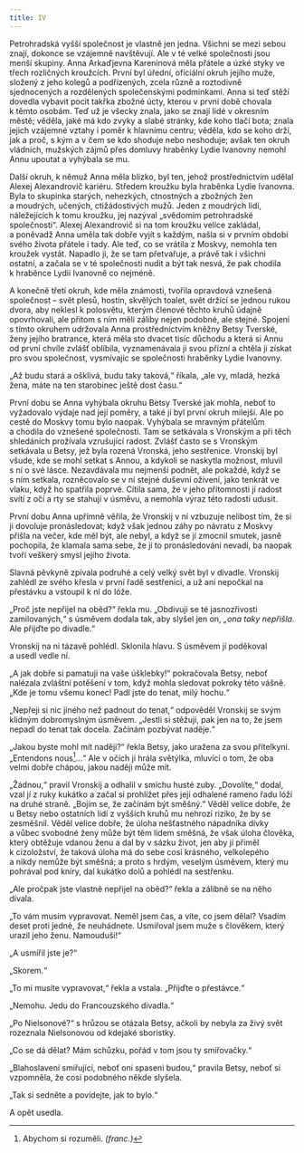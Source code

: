 ```yaml
---
title: IV
---
```


Petrohradská vyšší společnost je vlastně jen jedna. Všichni se mezi sebou znají, dokonce se vzájemně navštěvují. Ale v té velké společnosti jsou menší skupiny. Anna Arkaďjevna Kareninová měla přátele a úzké styky ve třech rozličných kroužcích. První byl úřední, oficiální okruh jejího muže, složený z jeho kolegů a podřízených, zcela různě a roztodivně sjednocených a rozdělených společenskými podmínkami. Anna si teď stěží dovedla vybavit pocit takřka zbožné úcty, kterou v první době chovala k těmto osobám. Teď už je všecky znala, jako se znají lidé v okresním městě; věděla, jaké má kdo zvyky a slabé stránky, kde koho tlačí bota; znala jejich vzájemné vztahy i poměr k hlavnímu centru; věděla, kdo se koho drží, jak a proč, s kým a v čem se kdo shoduje nebo neshoduje; avšak ten okruh vládních, mužských zájmů přes domluvy hraběnky Lydie Ivanovny nemohl Annu upoutat a vyhýbala se mu.

Další okruh, k němuž Anna měla blízko, byl ten, jehož prostřednictvím udělal Alexej Alexandrovič kariéru. Středem kroužku byla hraběnka Lydie Ivanovna. Byla to skupinka starých, nehezkých, ctnostných a zbožných žen a moudrých, učených, ctižádostivých mužů. Jeden z moudrých lidí, náležejících k tomu kroužku, jej nazýval „svědomím petrohradské společnosti“. Alexej Alexandrovič si na tom kroužku velice zakládal, a poněvadž Anna uměla tak dobře vyjít s každým, našla si v prvním období svého života přátele i tady. Ale teď, co se vrátila z Moskvy, nemohla ten kroužek vystát. Napadlo ji, že se tam přetvařuje, a právě tak i všichni ostatní, a začala se v té společnosti nudit a být tak nesvá, že pak chodila k hraběnce Lydii Ivanovně co nejméně.

A konečně třetí okruh, kde měla známosti, tvořila opravdová vznešená společnost – svět plesů, hostin, skvělých toalet, svět držící se jednou rukou dvora, aby neklesl k polosvětu, kterým členové těchto kruhů údajně opovrhovali, ale přitom s ním měli záliby nejen podobné, ale stejné. Spojení s tímto okruhem udržovala Anna prostřednictvím kněžny Betsy Tverské, ženy jejího bratrance, která měla sto dvacet tisíc důchodu a která si Annu od první chvíle zvlášť oblíbila, vyznamenávala ji svou přízní a chtěla ji získat pro svou společnost, vysmívajíc se společnosti hraběnky Lydie Ivanovny.

„Až budu stará a ošklivá, budu taky taková,“ říkala, „ale vy, mladá, hezká žena, máte na ten starobinec ještě dost času.“

První dobu se Anna vyhýbala okruhu Betsy Tverské jak mohla, neboť to vyžadovalo výdaje nad její poměry, a také jí byl první okruh milejší. Ale po cestě do Moskvy tomu bylo naopak. Vyhýbala se mravným přátelům a chodila do vznešené společnosti. Tam se setkávala s Vronským a při těch shledáních prožívala vzrušující radost. Zvlášť často se s Vronským setkávala u Betsy, jež byla rozená Vronská, jeho sestřenice. Vronskij byl všude, kde se mohl setkat s Annou, a kdykoli se naskytla možnost, mluvil s ní o své lásce. Nezavdávala mu nejmenší podnět, ale pokaždé, když se s ním setkala, rozněcovalo se v ní stejné duševní oživení, jako tenkrát ve vlaku, když ho spatřila poprvé. Cítila sama, že v jeho přítomnosti jí radost svítí z očí a rty se stahují v úsměvu, a nemohla výraz této radosti udusit.

První dobu Anna upřímně věřila, že Vronskij v ní vzbuzuje nelibost tím, že si ji dovoluje pronásledovat; když však jednou záhy po návratu z Moskvy přišla na večer, kde měl být, ale nebyl, a když se jí zmocnil smutek, jasně pochopila, že klamala sama sebe, že jí to pronásledování nevadí, ba naopak tvoří veškerý smysl jejího života.

Slavná pěvkyně zpívala podruhé a celý velký svět byl v divadle. Vronskij zahlédl ze svého křesla v první řadě sestřenici, a už ani nepočkal na přestávku a vstoupil k ní do lóže.

„Proč jste nepřijel na oběd?“ řekla mu. „Obdivuji se té jasnozřivosti zamilovaných,“ s úsměvem dodala tak, aby slyšel jen on, _„ona taky nepřišla._ Ale přijďte po divadle.“

Vronskij na ni tázavě pohlédl. Sklonila hlavu. S úsměvem jí poděkoval a usedl vedle ní.

„A jak dobře si pamatuji na vaše úšklebky!“ pokračovala Betsy, neboť nalézala zvláštní potěšení v tom, když mohla sledovat pokroky této vášně. „Kde je tomu všemu konec! Padl jste do tenat, milý hochu.“

„Nepřeji si nic jiného než padnout do tenat,“ odpověděl Vronskij se svým klidným dobromyslným úsměvem. „Jestli si stěžuji, pak jen na to, že jsem nepadl do tenat tak docela. Začínám pozbývat naděje.“

„Jakou byste mohl mít naději?“ řekla Betsy, jako uražena za svou přítelkyni. „Entendons nous[^20]…“ Ale v očích jí hrála světýlka, mluvící o tom, že oba velmi dobře chápou, jakou naději může mít.

„Žádnou,“ pravil Vronskij a odhalil v smíchu husté zuby. „Dovolíte,“ dodal, vzal jí z ruky kukátko a začal si prohlížet přes její odhalené rameno řadu lóží na druhé straně. „Bojím se, že začínám být směšný.“ Věděl velice dobře, že u Betsy nebo ostatních lidí z vyšších kruhů mu nehrozí riziko, že by se zesměšnil. Věděl velice dobře, že úloha nešťastného nápadníka dívky a vůbec svobodné ženy může být těm lidem směšná, že však úloha člověka, který obtěžuje vdanou ženu a dal by v sázku život, jen aby ji přiměl k cizoložství, že taková úloha má do sebe cosi krásného, velkolepého a nikdy nemůže být směšná; a proto s hrdým, veselým úsměvem, který mu pohrával pod kníry, dal kukátko dolů a pohlédl na sestřenku.

„Ale pročpak jste vlastně nepřijel na oběd?“ řekla a zálibně se na něho dívala.

„To vám musím vypravovat. Neměl jsem čas, a víte, co jsem dělal? Vsadím deset proti jedné, že neuhádnete. Usmiřoval jsem muže s člověkem, který urazil jeho ženu. Namouduši!“

„A usmířil jste je?“

„Skorem.“

„To mi musíte vypravovat,“ řekla a vstala. „Přijďte o přestávce.“

„Nemohu. Jedu do Francouzského divadla.“

„Po Nielsonové?“ s hrůzou se otázala Betsy, ačkoli by nebyla za živý svět rozeznala Nielsonovou od kdejaké sboristky.

„Co se dá dělat? Mám schůzku, pořád v tom jsou ty smiřovačky.“

„Blahoslavení smiřující, neboť oni spaseni budou,“ pravila Betsy, neboť si vzpomněla, že cosi podobného někde slyšela.

„Tak si sedněte a povídejte, jak to bylo.“

A opět usedla.

  

[^20]: Abychom si rozuměli. _(franc.)_
